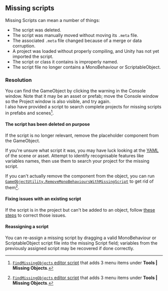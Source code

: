 ## Missing scripts

Missing Scripts can mean a number of things:  
- The script was deleted.
- The script was manually moved without moving its `.meta` file.
- The associated `.meta` file changed because of a merge or data corruption.
- A project was loaded without properly compiling, and Unity has not yet imported the script.
- The script or class it contains is improperly named.
- The script file no longer contains a MonoBehaviour or ScriptableObject.

### Resolution

You can find the GameObject by clicking the warning in the Console window. Note that it may be an asset or prefab; move the Console window so the Project window is also visible, and try again.  
I also have provided a script to search complete projects for missing scripts in prefabs and scenes[^1].


#### The script has been deleted on purpose
If the script is no longer relevant, remove the placeholder component from the GameObject.  

If you're unsure what script it was, you may have luck looking at the [YAML](https://docs.unity3d.com/Manual/FormatDescription.html) of the scene or asset. Attempt to identify recognisable features like variables names, then use them to search your project for the missing script.

If you can't actually remove the component from the object, you can run [`GameObjectUtility.RemoveMonoBehavioursWithMissingScript`]() to get rid of them[^1].

#### Fixing issues with an existing script
If the script is in the project but can't be added to an object, follow [these steps](../../Script%20Loading%20Issues.md) to correct those issues.  

#### Reassigning a script
You can re-assign a missing script by dragging a valid MonoBehaviour or ScriptableObject script file into the missing Script field; variables from the previously assigned script may be recovered if done correctly.

[^1]: [`FindMissingObjects` editor script](https://gist.github.com/vertxxyz/0c3843b279ac821fe9f5b9b30c4a292c#file-findmissingobjects-cs) that adds 3 menu items under **Tools | Missing Objects**.
